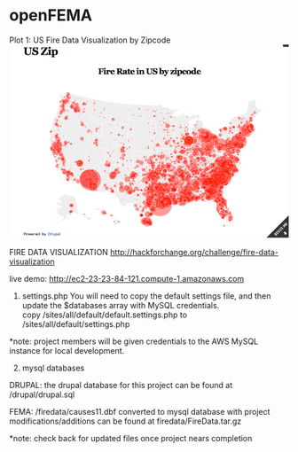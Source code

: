openFEMA
========
Plot 1: US Fire Data Visualization by Zipcode
![plot of us_by_zip.tiff](https://github.com/msusol/openFEMA/blob/master/screenshots/us_by_zip.tiff) 

FIRE DATA VISUALIZATION
http://hackforchange.org/challenge/fire-data-visualization

live demo:   http://ec2-23-23-84-121.compute-1.amazonaws.com

1) settings.php
You will need to copy the default settings file, and then update the $databases array with MySQL credentials.<br>
copy /sites/all/default/default.settings.php to /sites/all/default/settings.php

*note: project members will be given credentials to the AWS MySQL instance for local development.


2) mysql databases

DRUPAL: the drupal database for this project can be found at /drupal/drupal.sql

FEMA: /firedata/causes11.dbf converted to mysql database with project modifications/additions can be found at firedata/FireData.tar.gz

*note: check back for updated files once project nears completion
